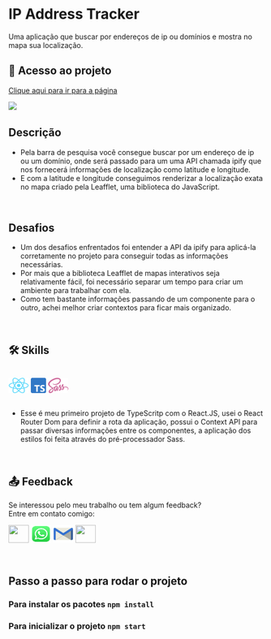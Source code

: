 # IP Address Tracker
Uma aplicação que buscar por endereços de ip ou domínios e mostra no mapa sua localização. 
 
## 🔗 Acesso ao projeto
<a href="https://ip-address-tracker-jhonyfreitasdev.vercel.app">Clique aqui para ir para a página</a>

[<img src="./src/assets/gifs/tela.gif">](https://ip-address-tracker-jhonyfreitasdev.vercel.app)

## Descrição 
- Pela barra de pesquisa você consegue buscar por um endereço de ip ou um domínio, onde será passado para um uma API chamada ipify que nos fornecerá informações de localização como latitude e longitude.
- E com a latitude e longitude conseguimos renderizar a localização exata no mapa criado pela Leafflet, uma biblioteca do JavaScript.
<br/>

## Desafios
- Um dos desafios enfrentados foi entender a API da ipify para aplicá-la corretamente no projeto para conseguir todas as informações necessárias.
- Por mais que a biblioteca Leafflet de mapas interativos seja relativamente fácil, foi necessário separar um tempo para criar um ambiente para trabalhar com ela.
- Como tem bastante informações passando de um componente para o outro, achei melhor criar contextos para ficar mais organizado. 
<br/>

## 🛠 Skills
<div style="display: inline_block"><br>
  <img align="center" alt="React" height="30" width="40" src="src/assets/icons/icon-react.png">
  <img align="center" alt="TypeScript" height="30" width="30" src="src/assets/icons/icon-ts.png">
  <img align="center" alt="Sass" height="30" width="40" src="src/assets/icons/icon-sass.png">
</div><br/>

- Esse é meu primeiro projeto de TypeScritp com o React.JS, usei o React Router Dom para definir a rota da aplicação, possui o Context API para passar diversas informações entre os componentes, a aplicação dos estilos foi feita através do pré-processador Sass.
<br/>

## 📤 Feedback
Se interessou pelo meu trabalho ou tem algum feedback? <br/> 
Entre em contato comigo:
<br/>
 
<p align="left"> 
 <a href="https://www.linkedin.com/in/jhony-freitas/" target="_blank" rel="noreferrer"><img src="https://raw.githubusercontent.com/danielcranney/readme-generator/main/public/icons/socials/linkedin.svg" width="40" height="35" /></a>
 <a href ="https://api.whatsapp.com/send?phone=5511948127577&text" target="_blank" rel="noreferrer"><img src="./src/assets/icons/icon-whatsapp.png" width="40" height="35" /></a>
 <a href ="mailto:jhony00._@hotmail.com" target="_blank" rel="noreferrer"><img src="src/assets/icons/icon-mail.png" width="40" height="35" /></a>
 <a href="https://discord.com/users/jhonyFreitas#1359" target="_blank" rel="noreferrer"><img src="https://raw.githubusercontent.com/danielcranney/readme-generator/main/public/icons/socials/discord.svg" width="40" height="35" /></a> 

 </p>
<br/>

## Passo a passo para rodar o projeto

### Para instalar os pacotes `npm install`

### Para inicializar o projeto `npm start`
